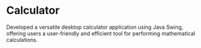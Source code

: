 # Calculator

Developed a versatile desktop calculator application using Java Swing, offering users a user-friendly and efficient tool for performing mathematical calculations.
